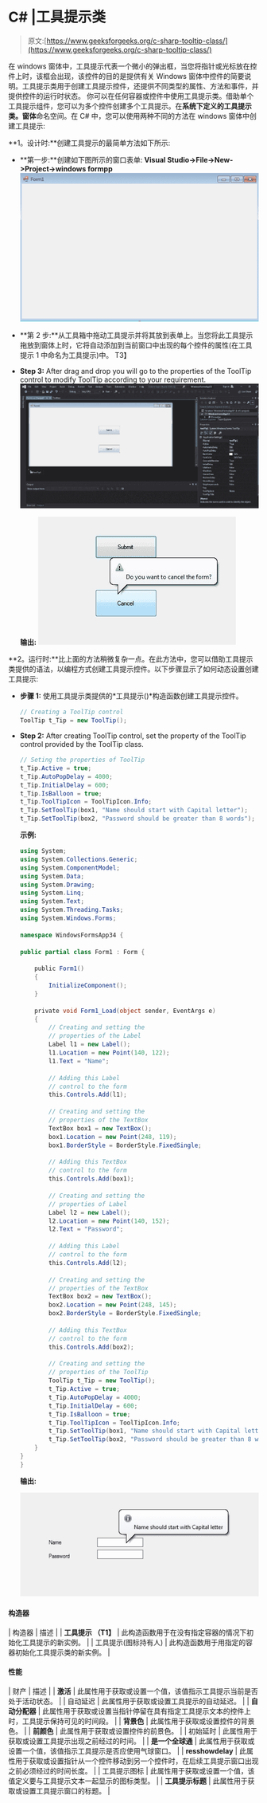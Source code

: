 # C# |工具提示类

> 原文:[https://www.geeksforgeeks.org/c-sharp-tooltip-class/](https://www.geeksforgeeks.org/c-sharp-tooltip-class/)

在 windows 窗体中，工具提示代表一个微小的弹出框，当您将指针或光标放在控件上时，该框会出现，该控件的目的是提供有关 Windows 窗体中控件的简要说明。工具提示类用于创建工具提示控件，还提供不同类型的属性、方法和事件，并提供控件的运行时状态。
你可以在任何容器或控件中使用工具提示类。借助单个工具提示组件，您可以为多个控件创建多个工具提示。在**系统下定义的工具提示类。窗体**命名空间。在 C# 中，您可以使用两种不同的方法在 windows 窗体中创建工具提示:

**1。设计时:**创建工具提示的最简单方法如下所示:

*   **第一步:**创建如下图所示的窗口表单:
    **Visual Studio->File->New->Project->windows formpp**
    ![](img/de9202f1f4646167e60ea580d67273d9.png)
*   **第 2 步:**从工具箱中拖动工具提示并将其放到表单上。当您将此工具提示拖放到窗体上时，它将自动添加到当前窗口中出现的每个控件的属性(在工具提示 1 中命名为工具提示)中。
    T3】
*   **Step 3:** After drag and drop you will go to the properties of the ToolTip control to modify ToolTip according to your requirement.
    ![](img/fc7a66748901929aca61efc30fa17893.png)

    **输出:**
    ![](img/3d983364ea92879211f2d18b19a782bb.png)

**2。运行时:**比上面的方法稍微复杂一点。在此方法中，您可以借助工具提示类提供的语法，以编程方式创建工具提示控件。以下步骤显示了如何动态设置创建工具提示:

*   **步骤 1:** 使用工具提示类提供的*工具提示()*构造函数创建工具提示控件。

    ```cs
    // Creating a ToolTip control
    ToolTip t_Tip = new ToolTip(); 

    ```

*   **Step 2:** After creating ToolTip control, set the property of the ToolTip control provided by the ToolTip class.

    ```cs
    // Seting the properties of ToolTip
    t_Tip.Active = true; 
    t_Tip.AutoPopDelay = 4000; 
    t_Tip.InitialDelay = 600; 
    t_Tip.IsBalloon = true; 
    t_Tip.ToolTipIcon = ToolTipIcon.Info; 
    t_Tip.SetToolTip(box1, "Name should start with Capital letter"); 
    t_Tip.SetToolTip(box2, "Password should be greater than 8 words"); 

    ```

    **示例:**

    ```cs
    using System;
    using System.Collections.Generic;
    using System.ComponentModel;
    using System.Data;
    using System.Drawing;
    using System.Linq;
    using System.Text;
    using System.Threading.Tasks;
    using System.Windows.Forms;

    namespace WindowsFormsApp34 {

    public partial class Form1 : Form {

        public Form1()
        {
            InitializeComponent();
        }

        private void Form1_Load(object sender, EventArgs e)
        {
            // Creating and setting the
            // properties of the Label
            Label l1 = new Label();
            l1.Location = new Point(140, 122);
            l1.Text = "Name";

            // Adding this Label
            // control to the form
            this.Controls.Add(l1);

            // Creating and setting the
            // properties of the TextBox
            TextBox box1 = new TextBox();
            box1.Location = new Point(248, 119);
            box1.BorderStyle = BorderStyle.FixedSingle;

            // Adding this TextBox
            // control to the form
            this.Controls.Add(box1);

            // Creating and setting the
            // properties of Label
            Label l2 = new Label();
            l2.Location = new Point(140, 152);
            l2.Text = "Password";

            // Adding this Label
            // control to the form
            this.Controls.Add(l2);

            // Creating and setting the
            // properties of the TextBox
            TextBox box2 = new TextBox();
            box2.Location = new Point(248, 145);
            box2.BorderStyle = BorderStyle.FixedSingle;

            // Adding this TextBox
            // control to the form
            this.Controls.Add(box2);

            // Creating and setting the
            // properties of the ToolTip
            ToolTip t_Tip = new ToolTip();
            t_Tip.Active = true;
            t_Tip.AutoPopDelay = 4000;
            t_Tip.InitialDelay = 600;
            t_Tip.IsBalloon = true;
            t_Tip.ToolTipIcon = ToolTipIcon.Info;
            t_Tip.SetToolTip(box1, "Name should start with Capital letter");
            t_Tip.SetToolTip(box2, "Password should be greater than 8 words");
        }
    }
    }
    ```

    **输出:**

    ![](img/19f0f743bc3e3508b2de773f7580b534.png)

#### 构造器

| 构造器 | 描述 |
| **工具提示 （T1】** | 此构造函数用于在没有指定容器的情况下初始化工具提示的新实例。 |
| 工具提示(图标持有人) | 此构造函数用于用指定的容器初始化工具提示类的新实例。 |

#### 性能

| 财产 | 描述 |
| **激活** | 此属性用于获取或设置一个值，该值指示工具提示当前是否处于活动状态。 |
| 自动延迟 | 此属性用于获取或设置工具提示的自动延迟。 |
| **自动分配器** | 此属性用于获取或设置当指针停留在具有指定工具提示文本的控件上时，工具提示保持可见的时间段。 |
| **背景色** | 此属性用于获取或设置控件的背景色。 |
| **前颜色** | 此属性用于获取或设置控件的前景色。 |
| 初始延时 | 此属性用于获取或设置工具提示出现之前经过的时间。 |
| **是一个全球通** | 此属性用于获取或设置一个值，该值指示工具提示是否应使用气球窗口。 |
| **resshowdelay** | 此属性用于获取或设置指针从一个控件移动到另一个控件时，在后续工具提示窗口出现之前必须经过的时间长度。 |
| 工具提示图标 | 此属性用于获取或设置一个值，该值定义要与工具提示文本一起显示的图标类型。 |
| **工具提示标题** | 此属性用于获取或设置工具提示窗口的标题。 |